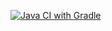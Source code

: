 [![Java CI with Gradle](https://github.com/Stanislav-Yo/unit2/actions/workflows/gradle.yml/badge.svg)](https://github.com/Stanislav-Yo/unit2/actions/workflows/gradle.yml)